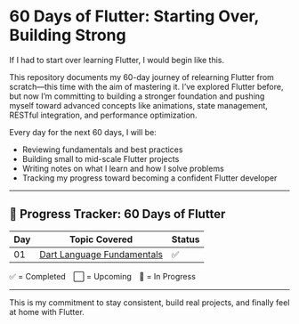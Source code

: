# 60 Days of Flutter: Starting Over, Building Strong

If I had to start over learning Flutter, I would begin like this.

This repository documents my 60-day journey of relearning Flutter from scratch—this time with the aim of mastering it. I’ve explored Flutter before, but now I’m committing to building a stronger foundation and pushing myself toward advanced concepts like animations, state management, RESTful integration, and performance optimization.

Every day for the next 60 days, I will be:

- Reviewing fundamentals and best practices
- Building small to mid-scale Flutter projects
- Writing notes on what I learn and how I solve problems
- Tracking my progress toward becoming a confident Flutter developer

---

## 🚀 Progress Tracker: 60 Days of Flutter

| Day | Topic Covered | Status |
|-----|---------------|--------|
| 01  | [Dart Language Fundamentals](#) | ✅ |


✅ = Completed ⬜ = Upcoming 🔄 = In Progress

---

This is my commitment to stay consistent, build real projects, and finally feel at home with Flutter.

